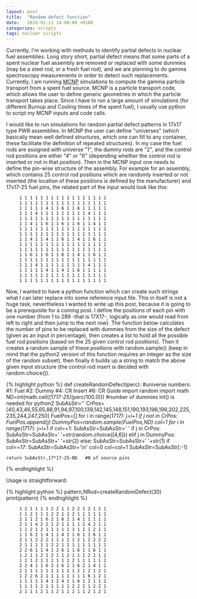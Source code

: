 ```yaml
---
layout: post
title:  "Random defect function"
date:   2018-01-11 14:00:00 +0100
categories: scripts
tags: nuclear scripts
---
```


Currently, I'm working with methods to identify partial defects in nuclear fuel assemblies. Long story short, partial defect means that some parts of a spent nuclear fuel assembly are removed or replaced with some dummies (may be a steel rod, or a fresh fuel rod), and we are planning to do gamma spectroscopy measurements in order to detect such replacements. Currently, I am running [MCNP](https://mcnp.lanl.gov/) simulations to compute the gamma particle transport from a spent fuel source. MCNP is a particle transport code, which allows the user to define generic geometries in which the particle transport takes place. Since I have to run a large amount of simulations (for different Burnup and Cooling times of the spent fuel), I usually use python to script my MCNP inputs and code calls.

I would like to run simulations for random partial defect patterns in 17x17 type PWR assemblies. In MCNP the user can define "universes" (which basically mean well defined structures, which one can fill to any container, these facilitate the definition of repeated structures). In my case the fuel rods are assigned with universe "1", the dummy rods are "2", and the control rod positions are either "4" or "6" (depending whether the control rod is inserted or not in that position). Then in the MCNP input one needs to define the pin-wise structure of the assembly. For example for an assembly, which contains 25 control rod positions which are randomly inserted or not inserted (the location of these positions is defined by the manufacturer) and 17x17-25 fuel pins, the related part of the input would look like this:

         1 1 1 1 1 1 1 1 1 1 1 1 1 1 1 1 1
         1 1 1 1 1 1 1 1 1 1 1 1 1 1 1 1 1
         1 1 1 1 1 4 1 1 6 1 1 6 1 1 1 1 1
         1 1 1 4 1 1 1 1 1 1 1 1 1 4 1 1 1
         1 1 1 1 1 1 1 1 1 1 1 1 1 1 1 1 1
         1 1 4 1 1 6 1 1 6 1 1 6 1 1 4 1 1
         1 1 1 1 1 1 1 1 1 1 1 1 1 1 1 1 1
         1 1 1 1 1 1 1 1 1 1 1 1 1 1 1 1 1
         1 1 4 1 1 4 1 1 6 1 1 4 1 1 6 1 1
         1 1 1 1 1 1 1 1 1 1 1 1 1 1 1 1 1
         1 1 1 1 1 1 1 1 1 1 1 1 1 1 1 1 1
         1 1 6 1 1 6 1 1 6 1 1 4 1 1 6 1 1
         1 1 1 1 1 1 1 1 1 1 1 1 1 1 1 1 1
         1 1 1 4 1 1 1 1 1 1 1 1 1 4 1 1 1
         1 1 1 1 1 4 1 1 4 1 1 6 1 1 1 1 1
         1 1 1 1 1 1 1 1 1 1 1 1 1 1 1 1 1
         1 1 1 1 1 1 1 1 1 1 1 1 1 1 1 1 1

Now, I wanted to have a python function which can create such strings what I can later replace into some reference input file. This in itself is not a huge task, nevertheless I wanted to write up this post, because it is going to be a prerequisite for a coming post. I define the positions of each pin with one number (from 1 to 289 -that is 17X17-, logically as one would read from left to right and then jump to the next row). The function below calculates the number of pins to be replaced with dummies from the size of the defect (given as an input in percentage), then creates a list to hold all the possible fuel rod positions (based on the 25 given control rod positions). Then it creates a random sample of these positions with random.sample() (keep in mind that the python2 version of this function requires an integer as the size of the random subset), then finally it builds up a string to match the above given input structure (the control rod insert is decided with random.choice()).

{% highlight python %}
def createRandomDefect(perc):
    #universe numbers:
    #1: Fuel
    #2: Dummy
    #4: CR Insert
    #6: CR Guide
    import random
    import math
    ND=int(math.ceil((17*17-25)*(perc/100.0))) #number of dummies int() is needed for python2
    SubAsStr=''
    CrPos=[40,43,46,55,65,88,91,94,97,100,139,142,145,148,151,190,193,196,199,202,225,235,244,247,250]
    FuelPos=[]
    for i in range(17*17):
        j=i+1
        if j not in CrPos:        
            FuelPos.append(j)
    DummyPos=random.sample(FuelPos,ND)
    col=1
    for i in range(17*17):
        j=i+1
        if col==1:
            SubAsStr=SubAsStr+'        '
        if j in CrPos:
            SubAsStr=SubAsStr+' '+str(random.choice([4,6]))
        elif j in DummyPos:
            SubAsStr=SubAsStr+' '+str(2)
        else:
            SubAsStr=SubAsStr+' '+str(1)
        if col==17:
            SubAsStr=SubAsStr+'\n'
            col=0
        col=col+1
    SubAsStr=SubAsStr[:-1]
        
    return SubAsStr,17*17-25-ND   #N of source pins
{% endhighlight %}


Usage is straightforward:

{% highlight python %}
pattern,NRod=createRandomDefect(30)
print(pattern)
{% endhighlight %}

         1 2 1 1 1 1 2 2 1 1 2 2 1 2 1 2 1
         1 1 2 1 1 1 2 2 1 1 2 1 1 1 1 1 1
         2 1 1 2 1 6 2 1 6 2 1 4 1 1 1 1 1
         2 1 1 4 2 2 1 2 1 1 1 1 2 4 2 1 1
         1 1 2 1 2 1 1 1 1 1 1 1 1 1 2 1 1
         1 1 6 2 1 4 1 1 4 2 1 6 1 1 6 1 1
         2 1 1 2 2 2 1 1 1 1 1 2 1 2 2 2 2
         2 1 1 1 1 1 2 2 1 1 1 1 1 1 1 1 1
         2 2 6 1 1 4 1 2 6 1 1 6 1 1 6 1 1
         1 2 1 1 2 1 2 1 1 2 1 1 1 2 2 1 2
         1 1 1 2 1 1 2 1 1 1 2 1 1 1 1 1 2
         2 2 4 1 1 6 2 1 6 2 1 6 2 1 4 1 1
         2 1 1 1 1 1 1 1 1 1 1 2 1 2 1 2 1
         1 2 2 6 2 1 1 1 1 1 1 1 1 6 1 2 1
         1 1 1 1 1 4 1 2 4 1 1 6 1 2 1 1 2
         1 1 1 1 2 1 1 1 1 1 2 2 2 1 2 2 1
         2 1 1 1 2 1 1 2 1 1 2 1 1 2 1 2 1
